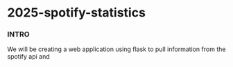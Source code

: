 # 2025-spotify-statistics

### INTRO

We will be creating a web application using flask to pull information from the spotify api and  